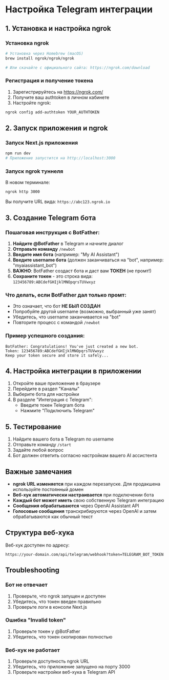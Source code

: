 # Настройка Telegram интеграции

## 1. Установка и настройка ngrok

### Установка ngrok
```bash
# Установка через Homebrew (macOS)
brew install ngrok/ngrok/ngrok

# Или скачайте с официального сайта: https://ngrok.com/download
```

### Регистрация и получение токена
1. Зарегистрируйтесь на https://ngrok.com/
2. Получите ваш authtoken в личном кабинете
3. Настройте ngrok:
```bash
ngrok config add-authtoken YOUR_AUTHTOKEN
```

## 2. Запуск приложения и ngrok

### Запуск Next.js приложения
```bash
npm run dev
# Приложение запустится на http://localhost:3000
```

### Запуск ngrok туннеля
В новом терминале:
```bash
ngrok http 3000
```

Вы получите URL вида: `https://abc123.ngrok.io`

## 3. Создание Telegram бота

### Пошаговая инструкция с BotFather:

1. **Найдите @BotFather** в Telegram и начните диалог
2. **Отправьте команду** `/newbot`
3. **Введите имя бота** (например: "My AI Assistant")
4. **Введите username бота** (должен заканчиваться на "bot", например: "myaiassistant_bot")
5. **ВАЖНО**: BotFather создаст бота и даст вам **ТОКЕН** (не промт!)
6. **Сохраните токен** - это строка вида: `123456789:ABCdefGHIjklMNOpqrsTUVwxyz`

### Что делать, если BotFather дал только промт:

- Это означает, что бот **НЕ БЫЛ СОЗДАН**
- Попробуйте другой username (возможно, выбранный уже занят)
- Убедитесь, что username заканчивается на "bot"
- Повторите процесс с командой `/newbot`

### Пример успешного создания:
```
BotFather: Congratulations! You've just created a new bot.
Token: 123456789:ABCdefGHIjklMNOpqrsTUVwxyz
Keep your token secure and store it safely...
```

## 4. Настройка интеграции в приложении

1. Откройте ваше приложение в браузере
2. Перейдите в раздел "Каналы"
3. Выберите бота для настройки
4. В разделе "Интеграция с Telegram":
   - Введите токен Telegram бота
   - Нажмите "Подключить Telegram"

## 5. Тестирование

1. Найдите вашего бота в Telegram по username
2. Отправьте команду `/start`
3. Задайте любой вопрос
4. Бот должен ответить согласно настройкам вашего AI ассистента

## Важные замечания

- **ngrok URL изменяется** при каждом перезапуске. Для продакшена используйте постоянный домен
- **Веб-хук автоматически настраивается** при подключении бота
- **Каждый бот может иметь** свою собственную Telegram интеграцию
- **Сообщения обрабатываются** через OpenAI Assistant API
- **Голосовые сообщения** транскрибируются через OpenAI и затем обрабатываются как обычный текст

## Структура веб-хука

Веб-хук доступен по адресу:
```
https://your-domain.com/api/telegram/webhook?token=TELEGRAM_BOT_TOKEN
```

## Troubleshooting

### Бот не отвечает
1. Проверьте, что ngrok запущен и доступен
2. Убедитесь, что токен введен правильно
3. Проверьте логи в консоли Next.js

### Ошибка "Invalid token"
1. Проверьте токен у @BotFather
2. Убедитесь, что токен скопирован полностью

### Веб-хук не работает
1. Проверьте доступность ngrok URL
2. Убедитесь, что приложение запущено на порту 3000
3. Проверьте настройки веб-хука в Telegram API